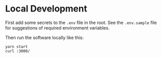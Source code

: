 # Local Development

First add some secrets to the `.env` file in the root. See the `.env.sample` file for suggestions
of required environment variables.

Then run the software locally like this:

```shell
yarn start
curl :3000/
```

